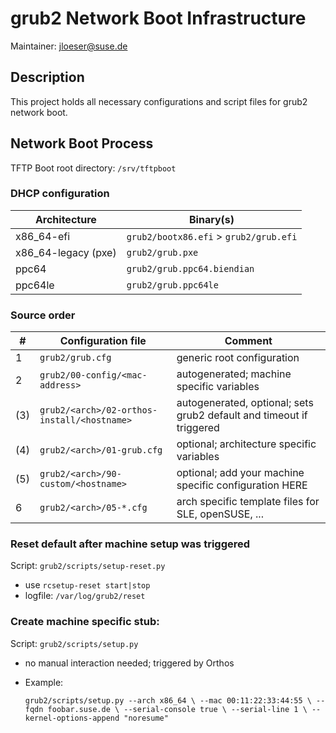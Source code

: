 # grub2 Network Boot Infrastructure

Maintainer: jloeser@suse.de

## Description

This project holds all necessary configurations and script files for grub2 network boot.

## Network Boot Process

TFTP Boot root directory: `/srv/tftpboot`

### DHCP configuration

| Architecture        | Binary(s)                              |
|---------------------|----------------------------------------|
| x86_64-efi          | `grub2/bootx86.efi` > `grub2/grub.efi` |
| x86_64-legacy (pxe) | `grub2/grub.pxe`                       |
| ppc64               | `grub2/grub.ppc64.biendian`            |
| ppc64le             | `grub2/grub.ppc64le`                   |

### Source order

| # | Configuration file                             | Comment                                                              |
|---|------------------------------------------------|----------------------------------------------------------------------|
| 1 | `grub2/grub.cfg`                               | generic root configuration                                           |
| 2 | `grub2/00-config/<mac-address>`                | autogenerated; machine specific variables                            |
|(3)| `grub2/<arch>/02-orthos-install/<hostname>`    | autogenerated, optional; sets grub2 default and timeout if triggered |
|(4)| `grub2/<arch>/01-grub.cfg`                     | optional; architecture specific variables                            |
|(5)| `grub2/<arch>/90-custom/<hostname>`            | optional; add your machine specific configuration HERE               |
| 6 | `grub2/<arch>/05-*.cfg`                        | arch specific template files for SLE, openSUSE, ...                  |

### Reset default after machine setup was triggered

Script: `grub2/scripts/setup-reset.py`

- use `rcsetup-reset start|stop`
- logfile: `/var/log/grub2/reset`

### Create machine specific stub:

Script: `grub2/scripts/setup.py`

- no manual interaction needed; triggered by Orthos
- Example:

    `grub2/scripts/setup.py --arch x86_64 \
      --mac 00:11:22:33:44:55 \
      --fqdn foobar.suse.de \
      --serial-console true \
      --serial-line 1 \
      --kernel-options-append "noresume"`
